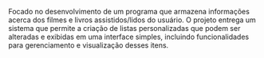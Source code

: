 Focado no desenvolvimento de um programa que armazena informações acerca dos filmes e livros assistidos/lidos do usuário.
O projeto entrega um sistema que permite a criação de listas personalizadas que podem ser alteradas e exibidas em 
uma interface simples, incluindo funcionalidades para gerenciamento e visualização desses itens.
